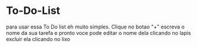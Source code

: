 # To-Do-List
para usar essa To Do list eh muito simples. 
Clique no botao "+"
escreva o nome da sua tarefa
e pronto
voce pode editar o nome dela clicando no lapis
excluir ela clicando no lixo